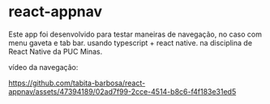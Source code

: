 # react-appnav

Este app foi desenvolvido para testar maneiras de navegação, no caso com menu gaveta e tab bar. usando typescript + react native. 
na disciplina de React Native da PUC Minas.

vídeo da navegação:  

https://github.com/tabita-barbosa/react-appnav/assets/47394189/02ad7f99-2cce-4514-b8c6-f4f183e31ed5
